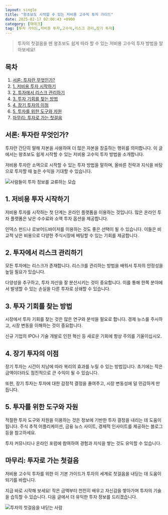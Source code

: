 ```yaml
---
layout: single
title: "왕초보도 시작할 수 있는 저비용 고수익 투자 가이드"
date: 2025-02-17 02:00:43 +0900
category: [재테크]
tag: [투자 가이드,저비용 투자,고수익,리스크 관리,장기 투자]
---
```

  
> 투자의 첫걸음을 뗀 왕초보도 쉽게 따라 할 수 있는 저비용 고수익 투자 방법을 알아보세요!

## 목차
1. [서론: 투자란 무엇인가?](#서론-투자란-무엇인가)
2. [1. 저비용 투자 시작하기](#1-저비용-투자-시작하기)
3. [2. 투자에서 리스크 관리하기](#2-투자에서-리스크-관리하기)
4. [3. 투자 기회를 찾는 방법](#3-투자-기회를-찾는-방법)
5. [4. 장기 투자의 이점](#4-장기-투자의-이점)
6. [5. 투자를 위한 도구와 자원](#5-투자를-위한-도구와-자원)
7. [마무리: 투자로 가는 첫걸음](#마무리-투자로-가는-첫걸음)

## 서론: 투자란 무엇인가?

투자란 간단히 말해 자본을 사용하여 더 많은 자본을 창출하는 행위를 의미합니다. 이 글에서는 왕초보도 쉽게 시작할 수 있는 저비용 고수익 투자 방법을 소개합니다.


저비용 투자란 소액으로 시작할 수 있는 투자 방법을 말하며, 올바른 전략과 지식을 바탕으로 투자할 때 높은 수익을 기대할 수 있습니다.


![사람들이 투자 정보를 교류하는 모습](undefined)



## 1. 저비용 투자 시작하기

저비용 투자를 시작하는 첫 단계는 온라인 플랫폼을 이용하는 것입니다. 많은 온라인 투자 플랫폼은 낮은 수수료와 소액 투자 옵션을 제공합니다.


인덱스 펀드나 로보어드바이저를 이용하는 것도 좋은 선택이 될 수 있습니다. 이들은 비교적 낮은 비용으로 다양한 주식시장에 베팅할 수 있는 기회를 제공합니다.



## 2. 투자에서 리스크 관리하기

모든 투자에는 리스크가 존재합니다. 리스크를 관리하는 방법을 배워서 투자의 안정성을 높일 필요가 있습니다.


다양성을 추구하고, 투자 자산을 잘 분산시키는 것이 중요합니다. 이를 통해 한쪽 분야에서 발생할 수 있는 손실을 다른 투자로 상쇄할 수 있습니다.



## 3. 투자 기회를 찾는 방법

시장에서 투자 기회를 찾는 것은 많은 연구와 분석을 필요로 합니다. 경제 뉴스를 주시하고, 시장 변동을 이해하는 것이 중요합니다.


신규 기업의 IPO나 기술 개발로 인한 혁신 등 새로운 기회에 항상 주의를 기울이십시오.



## 4. 장기 투자의 이점

장기 투자는 시간이 지남에 따라 복리의 효과를 누릴 수 있는 방법입니다. 초기에는 작은 금액이더라도 점진적으로 큰 수익이 될 수 있습니다.


또한, 장기 투자는 투자에 대한 감정적 결정을 줄여주고, 시장 변동성에 덜 민감하게 만듭니다.



## 5. 투자를 위한 도구와 자원

적절한 투자 도구와 자원을 이용하는 것은 정보에 기반한 투자 결정을 내리는 데 도움이 됩니다. 주식 추적 어플리케이션, 금융 뉴스 사이트, 경제적 인사이트를 제공하는 블로그 등을 참고하세요.


투자 커뮤니티나 온라인 포럼에 참여하여 경험과 지식을 쌓는 것도 유익할 수 있습니다.



## 마무리: 투자로 가는 첫걸음

저비용 고수익 투자를 위한 이 기본 가이드가 투자의 세계로 첫걸음을 내딛는 데 도움이 되기를 바랍니다.


지금 바로 시작해 보세요! 작은 금액부터 천천히 배우고 자신감을 쌓아가며 투자의 기술을 습득할 수 있습니다. 다음 글에서 더 유익한 투자 정보를 드리겠습니다.


![투자의 첫걸음을 내딛는 사람](undefined)

